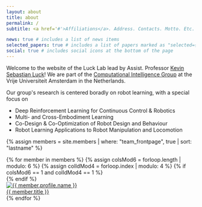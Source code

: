 ```yaml
---
layout: about
title: about
permalink: /
subtitle: <a href='#'>Affiliations</a>. Address. Contacts. Motto. Etc.

news: true # includes a list of news items
selected_papers: true # includes a list of papers marked as "selected={true}"
social: true # includes social icons at the bottom of the page
---
```


Welcome to the website of the Luck Lab lead by Assist. Professor [Kevin Sebastian Luck](www.kevin-luck.com)! We are part of the [Computational Intelligence Group](https://cs.vu.nl/ci/) at the Vrije Universiteit Amsterdam in the Netherlands.

Our group's research is centered boradly on robot learning, with a special focus on
 - Deep Reinforcement Learning for Continuous Control & Robotics
 - Multi- and Cross-Embodiment Learning
 - Co-Design & Co-Optimization of Robot Design and Behaviour
 - Robot Learning Applications to Robot Manipulation and Locomotion

 {% assign members = site.members | where: "team_frontpage", true | sort: "lastname" %}
 <div class="d-flex flex-wrap align-content-stretch justify-content-center m-n2 pt-5 no-gutters">
     {% for member in members %}
         {% assign colsMod6 = forloop.length | modulo: 6 %}
         {% assign colIdMod4 = forloop.index | modulo: 4 %}
         {% if colsMod6 == 1 and colIdMod4 == 1 %}<div class="col-md-2 w-100"></div>{% endif %}
         <div class="col-6 col-sm-3 col-md-2 mb-3">
             <a href="{{ member.url | relative_url }}" class="no-decoration">
                 <div class="card hoverable h-100 m-2">
                     <img src="{{ '/assets/img/' | append: member.profile.image | relative_url }}" class="card-img-top" alt="{{ member.profile.name }}" />
                     <div class="card-body p-2">
                         <div class="card-title m-0">{{ member.title }}</div>
                     </div>
                 </div>
             </a>
         </div>
     {% endfor %}
